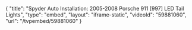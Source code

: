 {
    "title": "Spyder Auto Installation: 2005-2008 Porsche 911 [997] LED Tail Lights",
    "type": "embed",
    "layout": "iframe-static",
    "videoId": "59881060",
    "url": "\/tvpembed\/59881060"
}